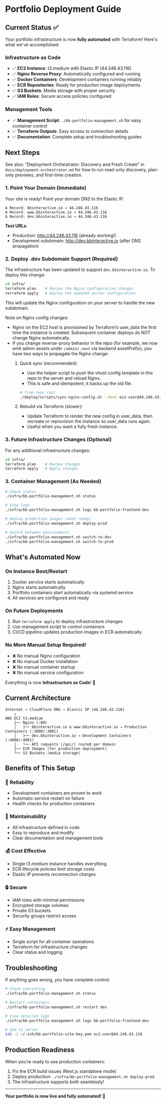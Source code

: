 # Portfolio Deployment Guide

## Current Status ✅

Your portfolio infrastructure is now **fully automated** with Terraform! Here's what we've accomplished:

### Infrastructure as Code

- ✅ **EC2 Instance**: t3.medium with Elastic IP (44.246.43.116)
- ✅ **Nginx Reverse Proxy**: Automatically configured and running
- ✅ **Docker Containers**: Development containers running reliably
- ✅ **ECR Repositories**: Ready for production image deployments
- ✅ **S3 Buckets**: Media storage with proper security
- ✅ **IAM Roles**: Secure access policies configured

### Management Tools

- ✅ **Management Script**: `./bb-portfolio-management.sh` for easy container control
- ✅ **Terraform Outputs**: Easy access to connection details
- ✅ **Documentation**: Complete setup and troubleshooting guides

## Next Steps

See also: "Deployment Orchestrator: Discovery and Fresh Create" in `docs/deployment-orchestrator.md` for how to run read-only discovery, plan-only previews, and first-time creation.

### 1. Point Your Domain (Immediate)

Your site is ready! Point your domain DNS to the Elastic IP:

```
A Record: bbinteractive.io → 44.246.43.116
A Record: www.bbinteractive.io → 44.246.43.116
A Record: dev.bbinteractive.io → 44.246.43.116
```

**Test URLs**:

- Production: http://44.246.43.116 (already working!)
- Development subdomain: http://dev.bbinteractive.io (after DNS propagation)

### 2. Deploy .dev Subdomain Support (Required)

The infrastructure has been updated to support `dev.bbinteractive.io`. To deploy this change:

```bash
cd infra/
terraform plan    # Review the Nginx configuration changes
terraform apply   # Deploy the updated server configuration
```

This will update the Nginx configuration on your server to handle the new subdomain.

Note on Nginx config changes:

- Nginx on the EC2 host is provisioned by Terraform’s user_data the first time the instance is created. Subsequent container deploys do NOT change Nginx automatically.
- If you change reverse-proxy behavior in the repo (for example, we now emit admin assets under `/admin/_next` via backend assetPrefix), you have two ways to propagate the Nginx change:
  1. Quick sync (recommended):
     - Use the helper script to push the vhost config template in this repo to the server and reload Nginx.
     - This is safe and idempotent; it backs up the old file.

     ```bash
     # from repo root
     ./deploy/scripts/sync-nginx-config.sh --host ec2-user@44.246.43.116 --key ~/.ssh/bb-portfolio-site-key.pem
     ```

  2. Rebuild via Terraform (slower):
     - Update Terraform to render the new config in user_data, then recreate or reprovision the instance so user_data runs again.
     - Useful when you want a fully fresh instance.

### 3. Future Infrastructure Changes (Optional)

For any additional infrastructure changes:

```bash
cd infra/
terraform plan    # Review changes
terraform apply   # Apply changes
```

### 3. Container Management (As Needed)

```bash
# Check status
./infra/bb-portfolio-management.sh status

# View logs
./infra/bb-portfolio-management.sh logs bb-portfolio-frontend-dev

# Deploy production images (when ready)
./infra/bb-portfolio-management.sh deploy-prod

# Switch between environments
./infra/bb-portfolio-management.sh switch-to-dev
./infra/bb-portfolio-management.sh switch-to-prod
```

## What's Automated Now

### On Instance Boot/Restart

1. Docker service starts automatically
2. Nginx starts automatically
3. Portfolio containers start automatically via systemd service
4. All services are configured and ready

### On Future Deployments

1. Run `terraform apply` to deploy infrastructure changes
2. Use management script to control containers
3. CI/CD pipeline updates production images in ECR automatically

### No More Manual Setup Required!

- ❌ No manual Nginx configuration
- ❌ No manual Docker installation
- ❌ No manual container startup
- ❌ No manual service configuration

Everything is now **Infrastructure as Code**! 🎈

## Current Architecture

```
Internet → CloudFlare DNS → Elastic IP (44.246.43.116)
    ↓
AWS EC2 t3.medium
    ├── Nginx (:80)
    │   ├── bbinteractive.io & www.bbinteractive.io → Production Containers (:3000/:3001)
    │   ├── dev.bbinteractive.io → Development Containers (:4000/:4001)
    │   └── API requests (/api/) routed per domain
    ├── ECR Images (for production deployment)
    └── S3 Buckets (media storage)
```

## Benefits of This Setup

### 🚀 **Reliability**

- Development containers are proven to work
- Automatic service restart on failure
- Health checks for production containers

### 🔧 **Maintainability**

- All infrastructure defined in code
- Easy to reproduce and modify
- Clear documentation and management tools

### 💰 **Cost Effective**

- Single t3.medium instance handles everything
- ECR lifecycle policies limit storage costs
- Elastic IP prevents reconnection charges

### 🔒 **Secure**

- IAM roles with minimal permissions
- Encrypted storage volumes
- Private S3 buckets
- Security groups restrict access

### ⚡ **Easy Management**

- Single script for all container operations
- Terraform for infrastructure changes
- Clear status and logging

## Troubleshooting

If anything goes wrong, you have complete control:

```bash
# Check everything
./infra/bb-portfolio-management.sh status

# Restart containers
./infra/bb-portfolio-management.sh restart dev

# View detailed logs
./infra/bb-portfolio-management.sh logs bb-portfolio-frontend-dev

# SSH to server
ssh -i ~/.ssh/bb-portfolio-site-key.pem ec2-user@44.246.43.116
```

## Production Readiness

When you're ready to use production containers:

1. Fix the ECR build issues (Next.js standalone mode)
2. Deploy production: `./infra/bb-portfolio-management.sh deploy-prod`
3. The infrastructure supports both seamlessly!

---

**Your portfolio is now live and fully automated! 🎈**
